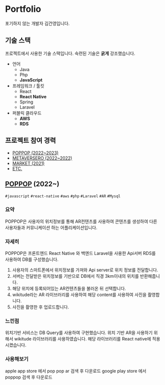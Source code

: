 # Portfolio

포기하지 않는 개발자 김건영입니다.

## 기술 스택

프로젝트에서 사용한 기술 스택입니다. 숙련된 기술은 **굵게** 강조했습니다.

- 언어
  - Java
  - Php
  - **JavaScript**
- 프레임워크 / 툴킷
  - React
  - **React Native**
  - Spring
  - Laravel
- 퍼블릭 클라우드
  - **AWS**
  - **RDS**
  
## 프로젝트 참여 경력

- [POPPOP (2022~2023)](https://play.google.com/store/apps/details?id=com.poppop&hl=ko)
- [METAVERSERO (2022~2022)](https://metaversero.io/)
- [MARKET (2021)](https://github.com/Geon0/MARKET)
- [ETC.](https://github.com/Geon0/portfolio/edit/main/README.md)

## [POPPOP](https://play.google.com/store/apps/details?id=com.poppop&hl=ko) (2022~)

`#javascript` `#react-native` `#aws` `#php` `#Laravel` `#AR` `#Mysql`

### 요약
POPPOP은 사용자의 위치정보를 통해 AR컨텐츠를 사용하여 콘텐츠를 생성하여 다른 사용자들과 커뮤니케이션 하는 어플리케이션입니다.

### 자세히

POPPOP은 프론트엔드 React Native 와 백엔드 Laravel을 사용한 Api서버 RDS를 사용하여 DB를 구성했습니다.

1. 사용자의 스마트폰에서 위치정보를 가져와 Api server로 위치 정보를 전달합니다.
2. 서버는 전달받은 위치정보를 기반으로 DB에서 직경 3km이내의 위치를 반환해줍니다.
3. 해당 위치에 등록되어있는 AR컨텐츠들을 불러온 뒤 선택합니다.
4. wikitude라는 AR 라이브러리를 사용하여 해당 content를 사용하여 사진을 촬영합니다.
5. 사진을 촬영한 후 업로드합니다.

### 느낀점

위치기반 서비스는 DB Query를 사용하여 구현했습니다. 
위치 기반 AR을 사용하기 위해서 wikitude 라이브러리를 사용하였습니다.
해당 라이브러리를 React native에 적용시켰습니다.

### 사용해보기

apple app store 에서 pop pop ar 검색 후 다운로드
google play store 에서 poppop 검색 후 다운로드
